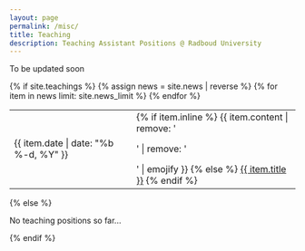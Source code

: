```yaml
---
layout: page
permalink: /misc/
title: Teaching
description: Teaching Assistant Positions @ Radboud University
---
```


To be updated soon

<div class="news">
  {% if site.teachings  %}
    <table>
    {% assign news = site.news | reverse %}
    {% for item in news limit: site.news_limit %}
      <tr>
        <td class="date">{{ item.date | date: "%b %-d, %Y" }}</td>
        <td class="announcement">
          {% if item.inline %}
            {{ item.content | remove: '<p>' | remove: '</p>' | emojify }}
          {% else %}
            <a class="news-title" href="{{ item.url | prepend: site.baseurl }}">{{ item.title }}</a>
          {% endif %}
        </td>
      </tr>
    {% endfor %}
    </table>
  {% else %}
    <p>No teaching positions so far...</p>
  {% endif %}
</div>
